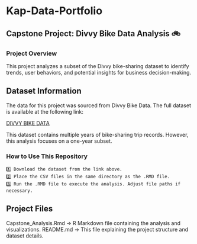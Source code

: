 # Kap-Data-Portfolio
## Capstone Project: Divvy Bike Data Analysis 🚲
### Project Overview
This project analyzes a subset of the Divvy bike-sharing dataset to identify trends, user behaviors, and potential insights for business decision-making.

## Dataset Information
The data for this project was sourced from Divvy Bike Data. The full dataset is available at the following link:

[DIVVY BIKE DATA](https://divvy-tripdata.s3.amazonaws.com/)


This dataset contains multiple years of bike-sharing trip records. However, this analysis focuses on a one-year subset.

### How to Use This Repository
	1️⃣ Download the dataset from the link above.
	2️⃣ Place the CSV files in the same directory as the .RMD file.
	3️⃣ Run the .RMD file to execute the analysis. Adjust file paths if necessary.

## Project Files
Capstone_Analysis.Rmd → R Markdown file containing the analysis and visualizations.
README.md → This file explaining the project structure and dataset details.
